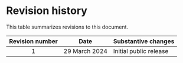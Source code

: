 # Revision history

This table summarizes revisions to this document.

|Revision number|Date|Substantive changes|
|:-------------:|----|-------------------|
|1|29 March 2024|Initial public release|

